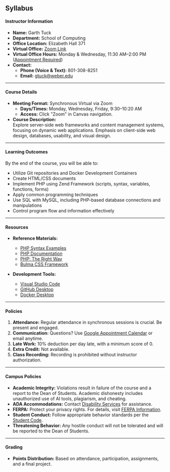 ## **Syllabus**

#### **Instructor Information**
- **Name:** Garth Tuck  
- **Department:** School of Computing  
- **Office Location:** Elizabeth Hall 371  
- **Virtual Office:** [Zoom Link](https://weber.zoom.us/j/8013088825)  
- **Virtual Office Hours:** Monday & Wednesday, 11:30 AM–2:00 PM ([Appointment Required](https://calendar.app.google/grXYvRYJeMUtz9si7))  
- **Contact:**  
   - **Phone (Voice & Text):** 801-308-8251  
   - **Email:** [gtuck@weber.edu](mailto:gtuck@weber.edu)  

---

#### **Course Details**
- **Meeting Format:** Synchronous Virtual via Zoom  
   - **Days/Times:** Monday, Wednesday, Friday, 9:30–10:20 AM  
   - **Access:** Click "Zoom" in Canvas navigation.  
- **Course Description:**  
  Explore server-side web frameworks and content management systems, focusing on dynamic web applications. Emphasis on client-side web design, databases, usability, and visual design.

---

#### **Learning Outcomes**
By the end of the course, you will be able to:  
- Utilize Git repositories and Docker Development Containers  
- Create HTML/CSS documents  
- Implement PHP using Zend Framework (scripts, syntax, variables, functions, forms)  
- Apply common programming techniques  
- Use SQL with MySQL, including PHP-based database connections and manipulations  
- Control program flow and information effectively  

---

#### **Resources**
- **Reference Materials:**  
  - [PHP Syntax Examples](/courses/596837/pages/php-syntax-and-code-examples)
  - [PHP Documentation](https://www.codecademy.com/resources/docs/php)
  - [PHP: The Right Way](https://phptherightway.com)
  - [Bulma CSS Framework](https://bulma.io)

- **Development Tools:**  
  - [Visual Studio Code](https://code.visualstudio.com)
  - [GitHub Desktop](https://desktop.github.com)
  - [Docker Desktop](https://www.docker.com/products/docker-desktop)

---

#### **Policies**
1. **Attendance:** Regular attendance in synchronous sessions is crucial. Be present and engaged.  
2. **Communication:** Questions? Use [Google Appointment Calendar](https://calendar.app.google/grXYvRYJeMUtz9si7) or email anytime.  
3. **Late Work:** 10% deduction per day late, with a minimum score of 0.  
4. **Extra Credit:** Not available.  
5. **Class Recording:** Recording is prohibited without instructor authorization.  

---

#### **Campus Policies**
- **Academic Integrity:** Violations result in failure of the course and a report to the Dean of Students. Academic dishonesty includes unauthorized use of AI tools, plagiarism, and cheating.  
- **ADA Accommodations:** Contact [Disability Services](https://www.weber.edu/disabilityservices/default.html) for assistance.  
- **FERPA:** Protect your privacy rights. For details, visit [FERPA Information](https://www.weber.edu/registrar/FERPA.html).  
- **Student Conduct:** Follow appropriate behavior standards per the [Student Code](https://www.weber.edu/ppm/Policies/6-22_StudentCode.html).  
- **Threatening Behavior:** Any hostile conduct will not be tolerated and will be reported to the Dean of Students.  

---

#### **Grading**
- **Points Distribution:** Based on attendance, participation, assignments, and a final project.  
